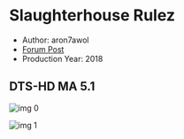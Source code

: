 # Slaughterhouse Rulez

* Author: aron7awol
* [Forum Post](https://www.avsforum.com/threads/bass-eq-for-filtered-movies.2995212/post-57720016)
* Production Year: 2018

## DTS-HD MA 5.1

![img 0](https://i.imgur.com/1oG26iz.jpg)

![img 1](https://i.imgur.com/SjkeRgX.jpg)

